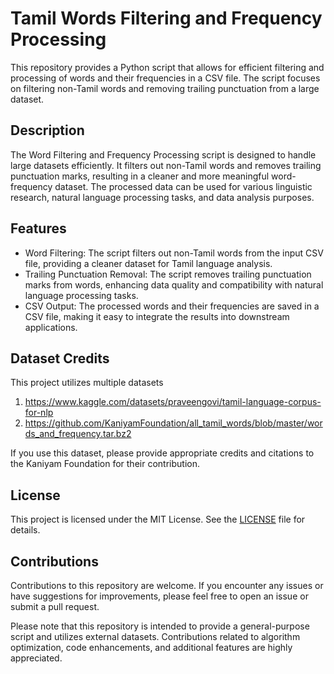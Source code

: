 # Tamil Words Filtering and Frequency Processing

This repository provides a Python script that allows for efficient filtering and processing of words and their frequencies in a CSV file. The script focuses on filtering non-Tamil words and removing trailing punctuation from a large dataset.

## Description

The Word Filtering and Frequency Processing script is designed to handle large datasets efficiently. It filters out non-Tamil words and removes trailing punctuation marks, resulting in a cleaner and more meaningful word-frequency dataset. The processed data can be used for various linguistic research, natural language processing tasks, and data analysis purposes.

## Features

- Word Filtering: The script filters out non-Tamil words from the input CSV file, providing a cleaner dataset for Tamil language analysis.
- Trailing Punctuation Removal: The script removes trailing punctuation marks from words, enhancing data quality and compatibility with natural language processing tasks.
- CSV Output: The processed words and their frequencies are saved in a CSV file, making it easy to integrate the results into downstream applications.

## Dataset Credits

This project utilizes multiple datasets

1. https://www.kaggle.com/datasets/praveengovi/tamil-language-corpus-for-nlp
2. https://github.com/KaniyamFoundation/all_tamil_words/blob/master/words_and_frequency.tar.bz2


If you use this dataset, please provide appropriate credits and citations to the Kaniyam Foundation for their contribution.

## License

This project is licensed under the MIT License. See the [LICENSE](LICENSE) file for details.

## Contributions

Contributions to this repository are welcome. If you encounter any issues or have suggestions for improvements, please feel free to open an issue or submit a pull request.

Please note that this repository is intended to provide a general-purpose script and utilizes external datasets. Contributions related to algorithm optimization, code enhancements, and additional features are highly appreciated.

